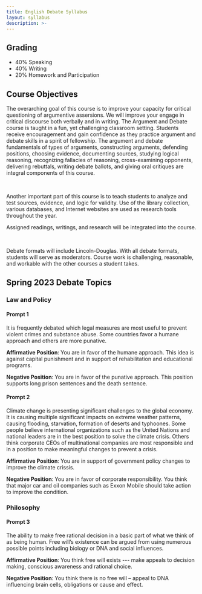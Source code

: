 ```yaml
---
title: English Debate Syllabus
layout: syllabus
description: >-
---
```

## Grading

  - 40% Speaking
  - 40% Writing
  - 20% Homework and Participation

## Course Objectives
The overarching goal of this course is to improve your capacity for critical questioning of argumentive assersions. We will improve your engage in critical discourse both verbally and in writing. The Argument and Debate course is taught in a fun, yet challenging classroom setting. Students receive encouragement and gain confidence as they practice argument and debate skills in a spirit of fellowship. The argument and debate fundamentals of types of arguments, constructing arguments, defending positions, choosing evidence, documenting sources, studying logical reasoning, recognizing fallacies of reasoning, cross-examining opponents, delivering rebuttals, writing debate ballots, and giving oral critiques are integral components of this course. 

<br>

Another important part of this course is to teach students to analyze and test sources, evidence, and logic for validity. Use of the library collection, various databases, and Internet websites are used as research tools throughout the year. 
<br>

Assigned readings, writings, and research will be integrated into the course. 

<br>

Debate formats will include Lincoln-Douglas. With all debate formats, students will serve as moderators. Course work is challenging, reasonable, and workable with the other courses a student takes.


## Spring 2023 Debate Topics

### Law and Policy
#### Prompt 1
It is frequently debated which legal measures are most useful to prevent violent crimes and substance abuse. Some countries favor a humane approach and others are more punative. 

**Affirmative Position**: You are in favor of the humane approach. This idea is against capital punishment and in support of rehabilitation and educational programs.  

**Negative Position**: You are in favor of the punative approach. This position supports long prison sentences and the death sentence. 

#### Prompt 2
Climate change is presenting significant challenges to the global economy. It is causing multiple significant impacts on extreme weather patterns, causing flooding, starvation, formation of deserts and typhoones. Some people believe international organizations such as the United Nations and national leaders are in the best position to solve the climate crisis. Others think corporate CEOs of multinational companies are most responsible and in a position to make meaningful changes to prevent a crisis. 

**Affirmative Position**: You are in support of government policy changes to improve the climate crissis. 

**Negative Position**: You are in favor of corporate responsibility. You think that major car and oil companies such as Exxon Mobile should take action to improve the condition.

### Philosophy
#### Prompt 3 
The ability to make free rational decision in a basic part of what we think of as being human. Free will’s existence can be argued from using numerous possible points including biology or DNA and social influences. 

**Affirmative Position**: You think free will exists --- make appeals to decision making, conscious awareness and rational choice. 

**Negative Position**: You think there is no free will – appeal to DNA influencing brain cells, obligations or cause and effect. 

